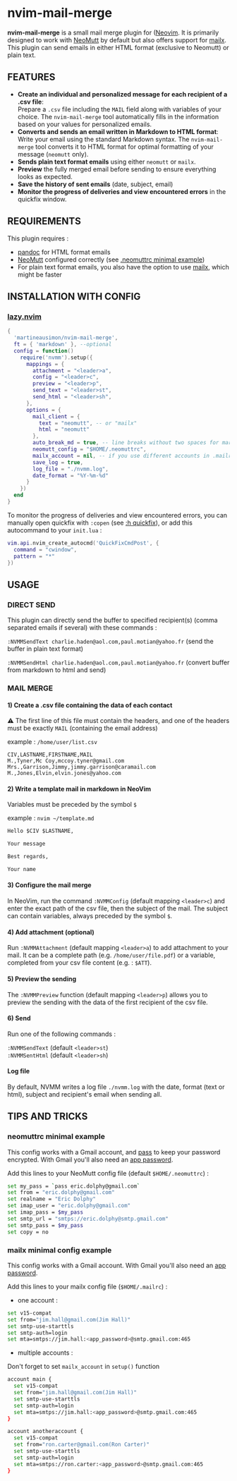 # nvim-mail-merge

**nvim-mail-merge** is a small mail merge plugin for ([Neovim](https://github.com/neovim/neovim). It is primarily designed to work with [NeoMutt](https://github.com/neomutt) by default but also offers support for [mailx](https://linux.die.net/man/1/mailx). This plugin can send emails in either HTML format (exclusive to Neomutt) or plain text.

## FEATURES

* **Create an individual and personalized message for each recipient of a .csv file**:  
Prepare a `.csv` file including the `MAIL` field along with variables of your choice. The `nvim-mail-merge` tool automatically fills in the information based on your values for personalized emails.
* **Converts and sends an email written in Markdown to HTML format**:  
Write your email using the standard Markdown syntax. The `nvim-mail-merge` tool converts it to HTML format for optimal formatting of your message (`neomutt` only).
* **Sends plain text format emails** using either `neomutt` or `mailx`.
* **Preview** the fully merged email before sending to ensure everything looks as expected.
* **Save the history of sent emails** (date, subject, email)
* **Monitor the progress of deliveries and view encountered errors** in the quickfix window.

## REQUIREMENTS

This plugin requires :

* [pandoc](https://github.com/jgm/pandoc) for HTML format emails
* [NeoMutt](https://github.com/neomutt) configured correctly (see [.neomuttrc minimal example](https://github.com/martineausimon/nvim-mail-merge#neomuttrc-minimal-example))
* For plain text format emails, you also have the option to use [mailx](https://linux.die.net/man/1/mailx), which might be faster

## INSTALLATION WITH CONFIG

### [lazy.nvim](https://github.com/folke/lazy.nvim)

```lua 
{ 
  'martineausimon/nvim-mail-merge',
  ft = { 'markdown' }, --optional
  config = function()
    require('nvmm').setup({
      mappings = {
        attachment = "<leader>a",
        config = "<leader>c",
        preview = "<leader>p",
        send_text = "<leader>st",
        send_html = "<leader>sh",
      },
      options = {
        mail_client = {
          text = "neomutt", -- or "mailx"
          html = "neomutt"
        },
        auto_break_md = true, -- line breaks without two spaces for markdown
        neomutt_config = "$HOME/.neomuttrc",
        mailx_account = nil, -- if you use different accounts in .mailrc
        save_log = true,
        log_file = "./nvmm.log",
        date_format = "%Y-%m-%d"
      }
    })
  end
}
```

To monitor the progress of deliveries and view encountered errors, you can manually open quickfix with `:copen` (see [:h quickfix](https://vimhelp.org/quickfix.txt.html#quickfix)), or add this autocommand to your `init.lua` :

```lua
vim.api.nvim_create_autocmd('QuickFixCmdPost', { 
  command = "cwindow",
  pattern = "*"
})
```

## USAGE

### DIRECT SEND

This plugin can directly send the buffer to specified recipient(s) (comma separated emails if several) with these commands :

`:NVMMSendText charlie.haden@aol.com,paul.motian@yahoo.fr` (send the buffer in plain text format)  

`:NVMMSendHtml charlie.haden@aol.com,paul.motian@yahoo.fr` (convert buffer from markdown to html and send)

### MAIL MERGE

#### 1) Create a .csv file containing the data of each contact

⚠ The first line of this file must contain the headers, and one of the headers must be exactly `MAIL` (containing the email address)

example : `/home/user/list.csv`

```csv
CIV,LASTNAME,FIRSTNAME,MAIL
M.,Tyner,Mc Coy,mccoy.tyner@gmail.com
Mrs.,Garrison,Jimmy,jimmy.garrison@caramail.com
M.,Jones,Elvin,elvin.jones@yahoo.com
```
#### 2) Write a template mail in markdown in NeoVim

Variables must be preceded by the symbol `$`

example : `nvim ~/template.md`

```markdown
Hello $CIV $LASTNAME,

Your message

Best regards,

Your name
```

#### 3) Configure the mail merge

In NeoVim, run the command `:NVMMConfig` (default mapping `<leader>c`) and enter the exact path of the csv file, then the subject of the mail. The subject can contain variables, always preceded by the symbol `$`.

#### 4) Add attachment (optional)

Run `:NVMMAttachment` (default mapping `<leader>a`) to add attachment to your mail. It can be a complete path (e.g. `/home/user/file.pdf`) or a variable, completed from your csv file content (e.g. : `$ATT`).

#### 5) Preview the sending

The `:NVMMPreview` function (default mapping `<leader>p`) allows you to preview the sending with the data of the first recipient of the csv file.

#### 6) Send

Run one of the following commands :

`:NVMMSendText` (default `<leader>st`)  
`:NVMMSentHtml` (default `<leader>sh`)

#### Log file

By default, NVMM writes a log file `./nvmm.log` with the date, format (text or html), subject and recipient's email when sending all.

## TIPS AND TRICKS

### neomuttrc minimal example

This config works with a Gmail account, and [pass](https://wiki.archlinux.org/title/Pass) to keep your password encrypted. With Gmail you'll also need an [app password](https://support.google.com/accounts/answer/185833?hl=en).

Add this lines to your NeoMutt config file (default `$HOME/.neomuttrc`) :

```bash
set my_pass = `pass eric.dolphy@gmail.com`
set from = "eric.dolphy@gmail.com"
set realname = "Eric Dolphy"
set imap_user = "eric.dolphy@gmail.com"
set imap_pass = $my_pass
set smtp_url = "smtps://eric.dolphy@smtp.gmail.com"
set smtp_pass = $my_pass
set copy = no
```

### mailx minimal config example

This config works with a Gmail account. With Gmail you'll also need an [app password](https://support.google.com/accounts/answer/185833?hl=en).

Add this lines to your mailx config file (`$HOME/.mailrc`) :

* one account :

```bash
set v15-compat
set from="jim.hall@gmail.com(Jim Hall)"
set smtp-use-starttls
set smtp-auth=login
set mta=smtps://jim.hall:<app_password>@smtp.gmail.com:465
```

* multiple accounts :  

Don't forget to set `mailx_account` in `setup()` function

```bash
account main {
  set v15-compat
  set from="jim.hall@gmail.com(Jim Hall)"
  set smtp-use-starttls
  set smtp-auth=login
  set mta=smtps://jim.hall:<app_password>@smtp.gmail.com:465
}

account anotheraccount {
  set v15-compat
  set from="ron.carter@gmail.com(Ron Carter)"
  set smtp-use-starttls
  set smtp-auth=login
  set mta=smtps://ron.carter:<app_password>@smtp.gmail.com:465
}
```
